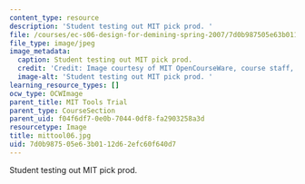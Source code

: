 ```yaml
---
content_type: resource
description: 'Student testing out MIT pick prod. '
file: /courses/ec-s06-design-for-demining-spring-2007/7d0b987505e63b0112d62efc60f640d7_mittool06.jpg
file_type: image/jpeg
image_metadata:
  caption: Student testing out MIT pick prod.
  credit: 'Credit: Image courtesy of MIT OpenCourseWare, course staff, and students.'
  image-alt: 'Student testing out MIT pick prod. '
learning_resource_types: []
ocw_type: OCWImage
parent_title: MIT Tools Trial
parent_type: CourseSection
parent_uid: f04f6df7-0e0b-7044-0df8-fa2903258a3d
resourcetype: Image
title: mittool06.jpg
uid: 7d0b9875-05e6-3b01-12d6-2efc60f640d7
---
```

Student testing out MIT pick prod. 

